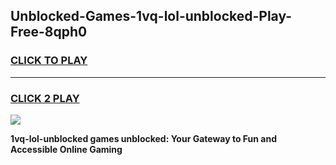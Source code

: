 
## Unblocked-Games-1vq-lol-unblocked-Play-Free-8qph0
<h3>
<a href="https://premium76.site?title=1vq-lol-unblocked&ref=18A1">CLICK TO PLAY</a></h3>
<hr>

<h3>
<a href="https://premium76.site?title=1vq-lol-unblocked&ref=18A1">CLICK 2 PLAY</a>
  
</h3>

<a href="https://premium76.site?title=1vq-lol-unblocked&ref=18A1"><img src="https://clearcache.store/games.png"></a>


**1vq-lol-unblocked games unblocked: Your Gateway to Fun and Accessible Online Gaming**
